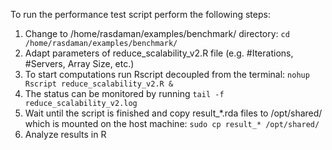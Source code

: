 To run the performance test script perform the following steps:

1. Change to /home/rasdaman/examples/benchmark/ directory: `cd /home/rasdaman/examples/benchmark/`
2. Adapt parameters of reduce_scalability_v2.R file (e.g. #Iterations, #Servers, Array Size, etc.)
3. To start computations run Rscript decoupled from the terminal: `nohup Rscript reduce_scalability_v2.R &`
4. The status can be monitored by running `tail -f reduce_scalability_v2.log`
5. Wait until the script is finished and copy result_*.rda files to /opt/shared/ which is mounted on the host machine: `sudo cp result_* /opt/shared/`
6. Analyze results in R


